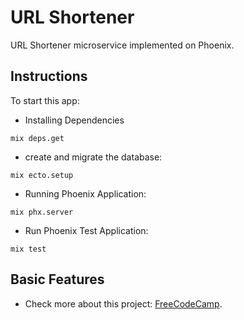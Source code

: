 # URL Shortener

URL Shortener microservice implemented on Phoenix.

## Instructions

To start this app:

- Installing Dependencies

```
mix deps.get
```

- create and migrate the database:

```
mix ecto.setup
```

- Running Phoenix Application:

```
mix phx.server
```

- Run Phoenix Test Application:

```
mix test
```

## Basic Features

- Check more about this project: [FreeCodeCamp](https://www.freecodecamp.org/learn/back-end-development-and-apis/back-end-development-and-apis-projects/url-shortener-microservice).

